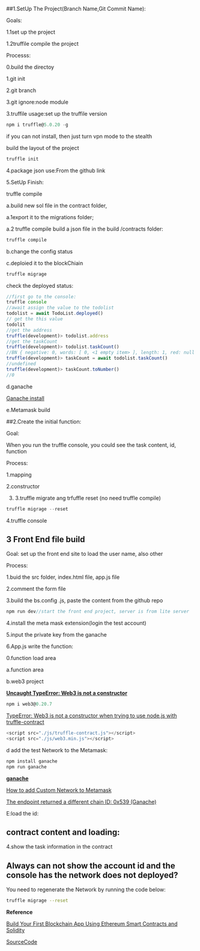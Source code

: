 ##1.SetUp The Project(Branch Name,Git Commit Name):

Goals:

1.1set up the project

1.2truffile compile the project



Processs:

0.build the directoy

1.git init

2.git branch

3.git ignore:node module

3.truffile usage:set up the truffile version

```javascript
npm i truffle@5.0.20 -g
```

if you can not install, then just turn vpn mode to the stealth

build the layout of the project

```javascript
truffle init
```



4.package json use:From the github link



5.SetUp Finish:

truffle compile

a.build new sol file in the contract folder, 

a.1export it to the migrations folder;

a.2 truffle compile build a json file in the build /contracts folder:

```javascript
truffle compile
```



b.change the config status

c.deploied it to the blockChiain

```javascript
truffle migrage
```

check the deployed status:

```javascript
//first go to the console:
truffle console
//await assign the value to the todolist
todolist = await TodoList.deployed()
// get the this value
todolit
//get the address
truffle(development)> todolist.address
//get the taskCount
truffle(development)> todolist.taskCount()
//BN { negative: 0, words: [ 0, <1 empty item> ], length: 1, red: null }
truffle(development)> taskCount = await todolist.taskCount()
//undefined
truffle(development)> taskCount.toNumber()
//0
```



d.ganache

[Ganache install](https://trufflesuite.com/ganache/)

e.Metamask build



##2.Create the initial function:

Goal:

When you run the truffle console, you could see the task content, id, function



Process:

1.mapping

2.constructor

3. 3.truffle migrate ang trfuffle reset (no need truffle compile)

```javascript
truffle migrage --reset
```



4.truffle console



## 3 Front End file build

Goal: set up the front end site to load the user name, also other



Process:

1.buid the src folder, index.html file, app.js file

2.comment the form file

3.build the bs.config .js, paste the content from the github repo

```javascript
npm run dev//start the front end project, server is from lite server
```





4.install the meta mask extension(login the test account)

5.input the private key from the ganache 

6.App.js write the function:

0.function load area

a.function area

b.web3 project

**[Uncaught TypeError: Web3 is not a constructor](https://ethereum.stackexchange.com/questions/122660/uncaught-typeerror-web3-is-not-a-constructor)**

```javascript
npm i web3@0.20.7
```

[TypeError: Web3 is not a constructor when trying to use node.js with truffle-contract](https://ethereum.stackexchange.com/questions/50294/typeerror-web3-is-not-a-constructor-when-trying-to-use-node-js-with-truffle-con)

```javascript
<script src="./js/truffle-contract.js"></script>
<script src="./js/web3.min.js"></script>
```

d add the test Network to the Metamask:

```javascript
npm install ganache
npm run ganache
```

**[ganache](https://github.com/trufflesuite/ganache)**



[How to add Custom Network to Metamask](https://dev.to/afozbek/how-to-add-custom-network-to-metamask-l1n)



[The endpoint returned a different chain ID: 0x539 (Ganache)](https://ethereum.stackexchange.com/questions/90385/the-endpoint-returned-a-different-chain-id-0x539-ganache)



E:load the id:

## contract content and loading:



4.show the task information in the contract



## Always can not show the account id and the console has the network does not deployed?



You need to regenerate the Network by running the code below:

```bash
truffle migrage --reset
```









**Reference**

[Build Your First Blockchain App Using Ethereum Smart Contracts and Solidity](https://www.youtube.com/watch?v=coQ5dg8wM2o)

[SourceCode](https://github.dev/dappuniversity/eth-todo-list)